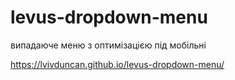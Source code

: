 # levus-dropdown-menu
випадаюче меню з оптимізацією під мобільні 

https://lvivduncan.github.io/levus-dropdown-menu/

